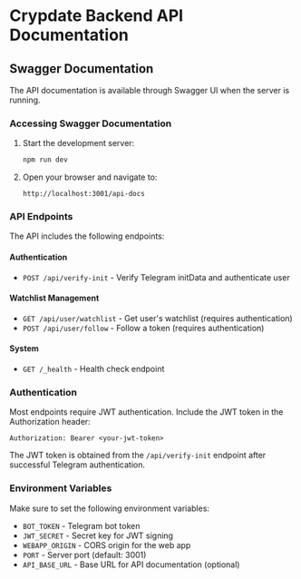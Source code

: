 # Crypdate Backend API Documentation

## Swagger Documentation

The API documentation is available through Swagger UI when the server is running.

### Accessing Swagger Documentation

1. Start the development server:
   ```bash
   npm run dev
   ```

2. Open your browser and navigate to:
   ```
   http://localhost:3001/api-docs
   ```

### API Endpoints

The API includes the following endpoints:

#### Authentication
- `POST /api/verify-init` - Verify Telegram initData and authenticate user

#### Watchlist Management
- `GET /api/user/watchlist` - Get user's watchlist (requires authentication)
- `POST /api/user/follow` - Follow a token (requires authentication)

#### System
- `GET /_health` - Health check endpoint

### Authentication

Most endpoints require JWT authentication. Include the JWT token in the Authorization header:

```
Authorization: Bearer <your-jwt-token>
```

The JWT token is obtained from the `/api/verify-init` endpoint after successful Telegram authentication.

### Environment Variables

Make sure to set the following environment variables:

- `BOT_TOKEN` - Telegram bot token
- `JWT_SECRET` - Secret key for JWT signing
- `WEBAPP_ORIGIN` - CORS origin for the web app
- `PORT` - Server port (default: 3001)
- `API_BASE_URL` - Base URL for API documentation (optional)
